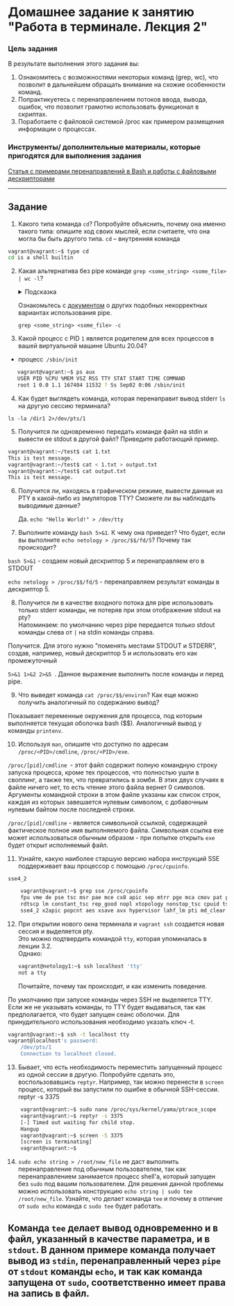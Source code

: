 # Домашнее задание к занятию "Работа в терминале. Лекция 2"

### Цель задания

В результате выполнения этого задания вы:

1. Ознакомитесь с возможностями некоторых команд (grep, wc), что позволит в дальнейшем обращать внимание на схожие
   особенности команд.
2. Попрактикуетесь с перенаправлением потоков ввода, вывода, ошибок, что позволит грамотно использовать функционал в
   скриптах.
3. Поработаете с файловой системой /proc как примером размещения информации о процессах.

### Инструменты/ дополнительные материалы, которые пригодятся для выполнения задания

[Статья с примерами перенаправлений в Bash и работы с файловыми дескрипторами](https://wiki.bash-hackers.org/howto/redirection_tutorial)


------

## Задание

1. Какого типа команда `cd`? Попробуйте объяснить, почему она именно такого типа: опишите ход своих мыслей, если
   считаете, что она могла бы быть другого типа.
   `cd` – внутренняя команда

```bash
vagrant@vagrant:~$ type cd
cd is a shell builtin
  ```

2. Какая альтернатива без pipe команде `grep <some_string> <some_file> | wc -l`?

    <details>
    <summary>Подсказка</summary>

   `man grep` поможет в ответе на этот вопрос.

    </details>

   Ознакомьтесь с [документом](http://www.smallo.ruhr.de/award.html) о других подобных некорректных вариантах
   использования pipe.

   `grep <some_string> <some_file> -c`

3. Какой процесс с PID `1` является родителем для всех процессов в вашей виртуальной машине Ubuntu 20.04?

- процесс` /sbin/init`

```bash
   vagrant@vagrant:~$ ps aux
   USER PID %CPU %MEM VSZ RSS TTY STAT START TIME COMMAND
   root 1 0.0 1.1 167404 11532 ? Ss Sep02 0:06 /sbin/init
   ```

4. Как будет выглядеть команда, которая перенаправит вывод stderr `ls` на другую сессию терминала?

`ls -la /dir1 2>/dev/pts/1`

5. Получится ли одновременно передать команде файл на stdin и вывести ее stdout в другой файл? Приведите работающий
   пример.

```bash
vagrant@vagrant:~/test$ cat 1.txt
This is test message.
vagrant@vagrant:~/test$ cat < 1.txt > output.txt
vagrant@vagrant:~/test$ cat output.txt
This is test message.
```

6. Получится ли, находясь в графическом режиме, вывести данные из PTY в какой-либо из эмуляторов TTY? Сможете ли вы
   наблюдать выводимые данные?

   Да. `echo "Hello World!" > /dev/tty`


7. Выполните команду `bash 5>&1`. К чему она приведет? Что будет, если вы выполните `echo netology > /proc/$$/fd/5`?
   Почему так происходит?

`bash 5>&1` - создаем новый дескриптор 5 и перенаправляем его в STDOUT

`echo netology > /proc/$$/fd/5` - перенаправляем результат команды в дескриптор 5.

8. Получится ли в качестве входного потока для pipe использовать только stderr команды, не потеряв при этом отображение
   stdout на pty?  
   Напоминаем: по умолчанию через pipe передается только stdout команды слева от `|` на stdin команды справа.

Получится. Для этого нужно "поменять местами STDOUT и STDERR", создав, например, новый дескриптор 5 и использовать его
как промежуточный

`5>&1 1>&2 2>&5 `. Данное выражение выполнить после команды и перед pipe.

9. Что выведет команда `cat /proc/$$/environ`? Как еще можно получить аналогичный по содержанию вывод?

Показывает переменные окружения для процесса, под которым выполняется текущая оболочка bash ($$). Аналогичный вывод
у команды `printenv`.

10. Используя `man`, опишите что доступно по адресам `/proc/<PID>/cmdline`, `/proc/<PID>/exe`.

`/proc/[pid]/cmdline `- этот файл содержит полную командную строку запуска процесса, кроме тех процессов, что
полностью ушли в своппинг, а также тех, что превратились в зомби. В этих двух случаях в файле ничего нет, то есть
чтение этого файла вернет 0 символов. Аргументы командной строки в этом файле указаны как список строк, каждая из
которых завешается нулевым символом, с добавочным нулевым байтом после последней строки.

`/proc/[pid]/cmdline` - является символьной ссылкой, содержащей фактическое полное имя выполняемого файла. Символьная
ссылка exe может использоваться обычным образом - при попытке открыть `exe` будет открыт исполняемый файл.

11. Узнайте, какую наиболее старшую версию набора инструкций SSE поддерживает ваш процессор с помощью `/proc/cpuinfo`.

`sse4_2`

```bash
    vagrant@vagrant:~$ grep sse /proc/cpuinfo
    fpu vme de pse tsc msr pae mce cx8 apic sep mtrr pge mca cmov pat pse36 clflush mmx fxsr sse sse2 ht syscall nx
    rdtscp lm constant_tsc rep_good nopl xtopology nonstop_tsc cpuid tsc_known_freq pni pclmulqdq ssse3 cx16 sse4_1
    sse4_2 x2apic popcnt aes xsave avx hypervisor lahf_lm pti md_clear flush_l1d
```

12. При открытии нового окна терминала и `vagrant ssh` создается новая сессия и выделяется pty.  
    Это можно подтвердить командой `tty`, которая упоминалась в лекции 3.2.  
    Однако:

     ```bash
     vagrant@netology1:~$ ssh localhost 'tty'
     not a tty
     ```
    Почитайте, почему так происходит, и как изменить поведение.

По умолчанию при запуске команды через SSH не выделяется TTY. Если же не указывать команды, то TTY будет выдаваться, так
как предполагается, что будет запущен сеанс оболочки.
Для принудительного использования необходимо указать ключ -t.

```bash    
vagrant@vagrant:~$ ssh -t localhost tty
vagrant@localhost's password:
    /dev/pts/1
    Connection to localhost closed.
```

13. Бывает, что есть необходимость переместить запущенный процесс из одной сессии в другую. Попробуйте сделать это,
    воспользовавшись `reptyr`. Например, так можно перенести в `screen` процесс, который вы запустили по ошибке в
    обычной SSH-сессии.
reptyr -s 3375

```bash
    vagrant@vagrant:~$ sudo nano /proc/sys/kernel/yama/ptrace_scope
    vagrant@vagrant:~$ reptyr -s 3375
    [-] Timed out waiting for child stop.
    Hangup
    vagrant@vagrant:~$ screen -S 3375
    [screen is terminating]
    vagrant@vagrant:~$
```

14. `sudo echo string > /root/new_file` не даст выполнить перенаправление под обычным пользователем, так как
    перенаправлением занимается процесс shell'а, который запущен без `sudo` под вашим пользователем. Для решения данной
    проблемы можно использовать конструкцию `echo string | sudo tee /root/new_file`. Узнайте, что делает команда `tee` и
    почему в отличие от `sudo echo` команда с `sudo tee` будет работать.

Команда `tee` делает вывод одновременно и в файл, указанный в качестве параметра, и в `stdout`.
В данном примере команда получает вывод из `stdin`, перенаправленный через `pipe` от `stdout` команды `echo`,
и так как команда запущена от `sudo`, соответственно имеет права на запись в файл.
----
